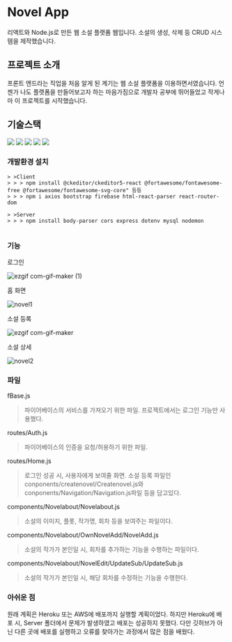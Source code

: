 # Novel App

리액트와 Node.js로 만든 웹 소설 플랫폼 웹입니다. 소설의 생성, 삭제 등 CRUD 시스템을 제작했습니다.

## 프로젝트 소개

프론트 엔드라는 직업을 처음 알게 된 계기는 웹 소설 플랫폼을 이용하면서였습니다.
언젠가 나도 플랫폼을 만들어보고자 하는 마음가짐으로 개발자 공부에 뛰어들었고 작게나마 이 프로젝트를 시작했습니다.

## 기술스택

<img src="https://img.shields.io/badge/react-61DAFB?style=for-the-badge&logo=react&logoColor=black">
<img src="https://img.shields.io/badge/node.js-339933?style=for-the-badge&logo=Node.js&logoColor=white">
<img src="https://img.shields.io/badge/mysql-4479A1?style=for-the-badge&logo=mysql&logoColor=white">
<img src="https://img.shields.io/badge/firebase-FFCA28?style=for-the-badge&logo=firebase&logoColor=white">
<img src="https://img.shields.io/badge/javascript-F7DF1E?style=for-the-badge&logo=javascript&logoColor=black">

### 개발환경 설치

```
> >Client
> > > npm install @ckeditor/ckeditor5-react @fortawesome/fontawesome-free @fortawesome/fontawesome-svg-core" 등등
> > > npm i axios bootstrap firebase html-react-parser react-router-dom

> >Server
> > > npm install body-parser cors express dotenv mysql nodemon
  
```

### 기능

로그인

![ezgif com-gif-maker (1)](https://user-images.githubusercontent.com/89452058/160941074-a5683e43-4238-404b-b945-9f97c6ae7912.gif)


홈 화면

![novel1](https://user-images.githubusercontent.com/89452058/160937009-1f00bee6-4566-4d8d-9b7c-bf1b7dcf88f5.png)


소설 등록

![ezgif com-gif-maker](https://user-images.githubusercontent.com/89452058/160939652-c796013a-0634-4ea7-86ed-edd4fa9d4215.gif)

소설 상세

![novel2](https://user-images.githubusercontent.com/89452058/160941243-baea58e8-03d5-43d8-9328-e86a69b2d9c1.png)



### 파일
fBase.js
> 파이어베이스의 서비스를 가져오기 위한 파일. 프로젝트에서는 로그인 기능만 사용했다.

routes/Auth.js
> 파이어베이스의 인증을 요청/허용하기 위한 파일.

routes/Home.js
> 로그인 성공 시, 사용자에게 보여줄 화면. 소설 등록 파일인 conponents/createnovel/Createnovel.js와 conponents/Navigation/Navigation.js파일 등을 담고있다.

components/Novelabout/Novelabout.js
> 소설의 이미지, 플롯, 작가명, 회차 등을 보여주는 파일이다.

components/Novelabout/OwnNovelAdd/NovelAdd.js
> 소설의 작가가 본인일 시, 회차를 추가하는 기능을 수행하는 파일이다.

components/Novelabout/NovelEdit/UpdateSub/UpdateSub.js
> 소설의 작가가 본인일 시, 해당 회차를 수정하는 기능을 수행한다.


### 아쉬운 점

원래 계획은 Heroku 또는 AWS에 배포까지 실행할 계획이었다.
하지만 Heroku에 배포 시, Server 폴더에서 문제가 발생하였고 배포는 성공하지 못했다.
다만 깃허브가 아닌 다른 곳에 배포를 실행하고 오류를 찾아가는 과정에서 많은 점을 배웠다.
